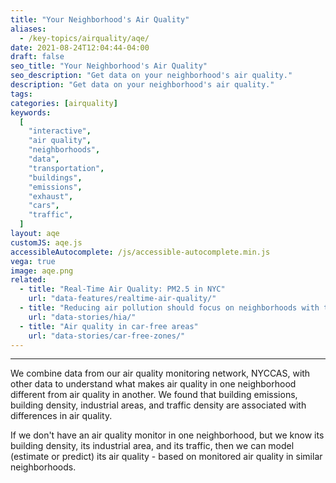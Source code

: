 ```yaml
---
title: "Your Neighborhood's Air Quality"
aliases:
  - /key-topics/airquality/aqe/
date: 2021-08-24T12:04:44-04:00
draft: false
seo_title: "Your Neighborhood's Air Quality"
seo_description: "Get data on your neighborhood's air quality."
description: "Get data on your neighborhood's air quality."
tags:
categories: [airquality]
keywords:
  [
    "interactive",
    "air quality",
    "neighborhoods",
    "data",
    "transportation",
    "buildings",
    "emissions",
    "exhaust",
    "cars",
    "traffic",
  ]
layout: aqe
customJS: aqe.js
accessibleAutocomplete: /js/accessible-autocomplete.min.js
vega: true
image: aqe.png
related:
  - title: "Real-Time Air Quality: PM2.5 in NYC"
    url: "data-features/realtime-air-quality/"
  - title: "Reducing air pollution should focus on neighborhoods with the worst health impacts"
    url: "data-stories/hia/"
  - title: "Air quality in car-free areas"
    url: "data-stories/car-free-zones/"
---
```


---

We combine data from our air quality monitoring network, NYCCAS, with other data to understand what makes air quality in one neighborhood different from air quality in another. We found that building emissions, building density, industrial areas, and traffic density are associated with differences in air quality.

If we don't have an air quality monitor in one neighborhood, but we know its building density, its industrial area, and its traffic, then we can model (estimate or predict) its air quality - based on monitored air quality in similar neighborhoods.
